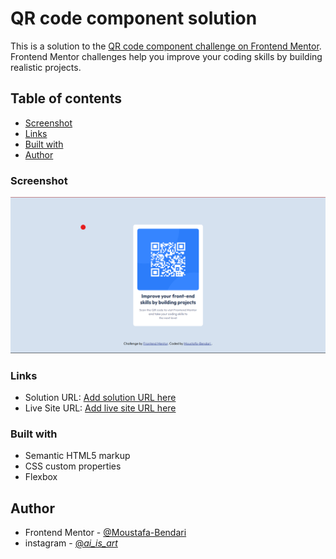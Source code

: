 # QR code component solution

This is a solution to the [QR code component challenge on Frontend Mentor](https://www.frontendmentor.io/challenges/qr-code-component-iux_sIO_H). Frontend Mentor challenges help you improve your coding skills by building realistic projects. 

## Table of contents

  - [Screenshot](./images/screenshot.png)
  - [Links](#links)
  - [Built with](#built-with)
  - [Author](#Moustafa-Bendari)

### Screenshot

![](./images/screenshot.png)

### Links

- Solution URL: [Add solution URL here](https://your-solution-url.com)
- Live Site URL: [Add live site URL here](https://your-live-site-url.com)

### Built with

- Semantic HTML5 markup
- CSS custom properties
- Flexbox

## Author
- Frontend Mentor - [@Moustafa-Bendari](https://www.frontendmentor.io/profile/Moustafa-Bendari)
- instagram - [@_ai_is_art_](https://www.twitter.com/_ai_is_art_)

